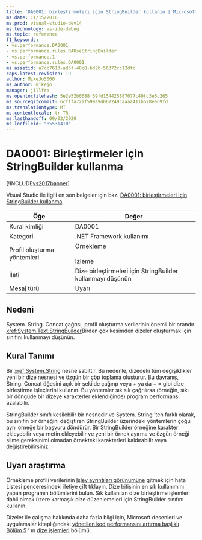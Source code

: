 ```yaml
---
title: 'DA0001: birleştirmeleri için StringBuilder kullanın | Microsoft Docs'
ms.date: 11/15/2016
ms.prod: visual-studio-dev14
ms.technology: vs-ide-debug
ms.topic: reference
f1_keywords:
- vs.performance.DA0001
- vs.performance.rules.DAUseStringBuilder
- vs.performance.1
- vs.performance.rules.DA0001
ms.assetid: a7cc7613-ad5f-48c8-bd2b-56372cc12dfc
caps.latest.revision: 19
author: MikeJo5000
ms.author: mikejo
manager: jillfra
ms.openlocfilehash: 5e2e52b0688f69fd154425887077c40fc3e6c265
ms.sourcegitcommit: 6cfffa72af599a9d667249caaaa411bb28ea69fd
ms.translationtype: MT
ms.contentlocale: tr-TR
ms.lasthandoff: 09/02/2020
ms.locfileid: "85531410"
---
```

# <a name="da0001-use-stringbuilder-for-concatenations"></a>DA0001: Birleştirmeler için StringBuilder kullanma
[!INCLUDE[vs2017banner](../includes/vs2017banner.md)]

Visual Studio ile ilgili en son belgeler için bkz. [DA0001: birleştirmeleri Için StringBuilder kullanma](/visualstudio/profiling/da0001-use-stringbuilder-for-concatenations).  
  
|Öğe|Değer|  
|-|-|  
|Kural kimliği|DA0001|  
|Kategori|.NET Framework kullanımı|  
|Profil oluşturma yöntemleri|Örnekleme<br /><br /> İzleme|  
|İleti|Dize birleştirmeleri için StringBuilder kullanmayı düşünün|  
|Mesaj türü|Uyarı|  
  
## <a name="cause"></a>Nedeni  
 System. String. Concat çağrısı, profil oluşturma verilerinin önemli bir orandır. <xref:System.Text.StringBuilder>Birden çok kesimden dizeler oluşturmak için sınıfını kullanmayı düşünün.  
  
## <a name="rule-description"></a>Kural Tanımı  
 Bir <xref:System.String> nesne sabittir. Bu nedenle, dizedeki tüm değişiklikler yeni bir dize nesnesi ve özgün bir çöp toplama oluşturur. Bu davranış, String. Concat öğesini açık bir şekilde çağırıp veya + ya da + = gibi dize birleştirme işleçlerini kullanın. Bu yöntemler sık sık çağrılırsa (örneğin, sıkı bir döngüde bir dizeye karakterler eklendiğinde) program performansı azalabilir.  
  
 StringBuilder sınıfı kesilebilir bir nesnedir ve System. String 'ten farklı olarak, bu sınıfın bir örneğini değiştiren StringBuilder üzerindeki yöntemlerin çoğu aynı örneğe bir başvuru döndürür. Bir StringBuilder örneğine karakter ekleyebilir veya metin ekleyebilir ve yeni bir örnek ayırma ve özgün örneği silme gereksinimi olmadan örnekteki karakterleri kaldırabilir veya değiştirebilirsiniz.  
  
## <a name="how-to-investigate-a-warning"></a>Uyarı araştırma  
 Örnekleme profili verilerinin [Işlev ayrıntıları görünümüne](../profiling/function-details-view.md) gitmek için hata Listesi penceresindeki iletiye çift tıklayın. Dize bitişinin en sık kullanımını yapan programın bölümlerini bulun. Sık kullanılan dize birleştirme işlemleri dahil olmak üzere karmaşık dize düzenlemeleri için StringBuilder sınıfını kullanın.  
  
 Dizeler ile çalışma hakkında daha fazla bilgi için, Microsoft desenleri ve uygulamalar kitaplığındaki [yönetilen kod performansını artırma başlıklı Bölüm 5](https://msdn.microsoft.com/library/ms998547.aspx) ' ın [dize işlemleri](https://msdn.microsoft.com/library/ms998547.aspx#scalenetchapt05_topic26) bölümü.

